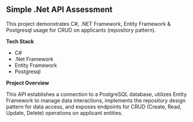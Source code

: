 ## Simple .Net API Assessment

This project demonstrates C#, .NET Framework, Entity Framework & Postgresql usage for CRUD on applicants (repository pattern).

**Tech Stack**

- C#
- .Net Framework
- Entity Framework
- Postgresql

**Project Overview**

This API establishes a connection to a PostgreSQL database, utilizes Entity Framework to manage data interactions, implements the repository design pattern for data access, and exposes endpoints for CRUD (Create, Read, Update, Delete) operations on applicant entities.

